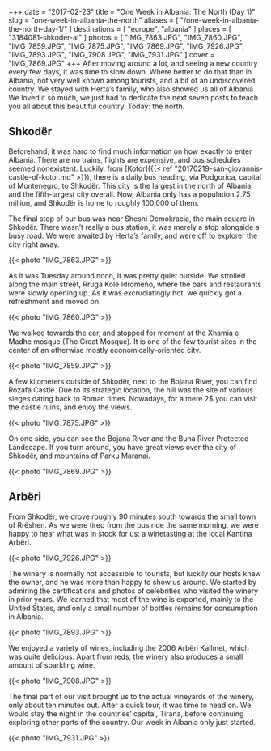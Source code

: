 +++
date    = "2017-02-23"
title   = "One Week in Albania: The North (Day 1)"
slug    = "one-week-in-albania-the-north"
aliases = [ "/one-week-in-albania-the-north-day-1/" ]
destinations = [ "europe", "albania" ]
places = [ "3184081-shkoder-al" ]
photos = [
  "IMG_7863.JPG", "IMG_7860.JPG", "IMG_7859.JPG", "IMG_7875.JPG", "IMG_7869.JPG",
  "IMG_7926.JPG", "IMG_7893.JPG", "IMG_7908.JPG", "IMG_7931.JPG"
]
cover = "IMG_7869.JPG"
+++
After moving around a lot, and seeing a new country every few days, it was time to slow down. Where better to do that than in Albania, not very well known among tourists, and a bit of an undiscovered country. We stayed with Herta’s family, who also showed us all of Albania. We loved it so much, we just had to dedicate the next seven posts to teach you all about this beautiful country. Today: the north.

<!--more-->
## Shkodër
Beforehand, it was hard to find much information on how exactly to enter Albania. There are no trains, flights are expensive, and bus schedules seemed nonexistent. Luckily, from [Kotor]({{< ref "20170219-san-giovannis-castle-of-kotor.md" >}}), there is a daily bus heading, via Podgorica, capital of Montenegro, to Shkodër. This city is the largest in the north of Albania, and the fifth-largest city overall. Now, Albania only has a population 2.75 million, and Shkodër is home to roughly 100,000 of them.

The final stop of our bus was near Sheshi Demokracia, the main square in Shkodër. There wasn’t really a bus station, it was merely a stop alongside a busy road. We were awaited by Herta’s family, and were off to explorer the city right away.

{{< photo "IMG_7863.JPG" >}}

As it was Tuesday around noon, it was pretty quiet outside. We strolled along the main street, Rruga Kolë Idromeno, where the bars and restaurants were slowly opening up. As it was excruciatingly hot, we quickly got a refreshment and moved on.

{{< photo "IMG_7860.JPG" >}}

We walked towards the car, and stopped for moment at the Xhamia e Madhe mosque (The Great Mosque). It is one of the few tourist sites in the center of an otherwise mostly economically-oriented city.

{{< photo "IMG_7859.JPG" >}}

A few kilometers outside of Shkodër, next to the Bojana River, you can find Rozafa Castle. Due to its strategic location, the hill was the site of various sieges dating back to Roman times. Nowadays, for a mere 2$ you can visit the castle ruins, and enjoy the views.

{{< photo "IMG_7875.JPG" >}}

On one side, you can see the Bojana River and the Buna River Protected Landscape. If you turn around, you have great views over the city of Shkodër, and mountains of Parku Maranai.

{{< photo "IMG_7869.JPG" >}}

## Arbëri
From Shkodër, we drove roughly 90 minutes south towards the small town of Rrëshen. As we were tired from the bus ride the same morning, we were happy to hear what was in stock for us: a winetasting at the local Kantina Arbëri.

{{< photo "IMG_7926.JPG" >}}

The winery is normally not accessible to tourists, but luckily our hosts knew the owner, and he was more than happy to show us around. We started by admiring the certifications and photos of celebrities who visited the winery in prior years. We learned that most of the wine is exported, mainly to the United States, and only a small number of bottles remains for consumption in Albania.

{{< photo "IMG_7893.JPG" >}}

We enjoyed a variety of wines, including the 2006 Arbëri Kallmet, which was quite delicious. Apart from reds, the winery also produces a small amount of sparkling wine.

{{< photo "IMG_7908.JPG" >}}

The final part of our visit brought us to the actual vineyards of the winery, only about ten minutes out. After a quick tour, it was time to head on. We would stay the night in the countries’ capital, Tirana, before continuing exploring other parts of the country. Our week in Albania only just started.

{{< photo "IMG_7931.JPG" >}}
